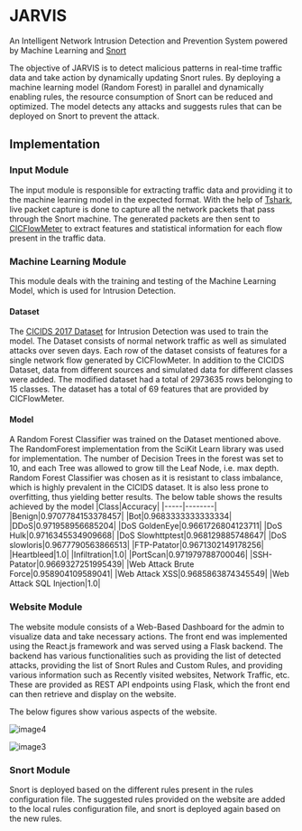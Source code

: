 # JARVIS

An Intelligent Network Intrusion Detection and Prevention System powered by Machine Learning and [Snort](https://www.snort.org/)

The objective of JARVIS is to detect malicious patterns in real-time traffic data and take
action by dynamically updating Snort rules. By deploying a machine learning model (Random Forest) in parallel and dynamically enabling rules, the resource consumption of Snort can be reduced and optimized.
The model detects any attacks and suggests rules that can be deployed on Snort to prevent the
attack.

## Implementation

### Input Module

The input module is responsible for extracting traffic data and providing it to the machine learning model in the expected format.
With the help of [Tshark](https://tshark.dev/), live packet capture is done to capture all the network packets that pass through the Snort machine.
The generated packets are then sent to [CICFlowMeter](https://github.com/ahlashkari/CICFlowMeter) to extract features and statistical information for each flow present in the traffic data. 

### Machine Learning Module
This module deals with the training and testing of the Machine Learning Model, which is used for Intrusion Detection.
#### Dataset
The [CICIDS 2017 Dataset](https://www.unb.ca/cic/datasets/ids-2017.html) for Intrusion Detection was used to train the model. The Dataset consists of normal network traffic as well as simulated attacks over seven days. Each row of the dataset consists of features for a single network flow generated by CICFlowMeter. In addition to the CICIDS Dataset, data from different sources and simulated data for different classes were added. The modified dataset had a total of 2973635 rows belonging to 15 classes. The dataset has a total of 69 features that are provided by CICFlowMeter.


#### Model 
A Random Forest Classifier was trained on the Dataset mentioned above. The RandomForest implementation from the SciKit Learn library was used for implementation. The number of Decision Trees in the forest was set to 10, and each Tree was allowed to grow till the Leaf Node, i.e. max depth. Random Forest Classifier was chosen as it is resistant to class imbalance, which is highly prevalent in the CICIDS dataset. It is also less prone to overfitting, thus yielding better results.
The below table shows the results achieved by the model
|Class|Accuracy|
|-----|--------|
|Benign|0.9707784153378457|
|Bot|0.9683333333333334|
|DDoS|0.971958956685204|
|DoS GoldenEye|0.9661726804123711|
|DoS Hulk|0.9716345534909668|
|DoS Slowhttptest|0.968129885748647|
|DoS slowloris|0.9677790563866513|
|FTP-Patator|0.9671302149178256|
|Heartbleed|1.0|
|Infiltration|1.0|
|PortScan|0.971979788700046|
|SSH-Patator|0.9669327251995439|
|Web Attack Brute Force|0.958904109589041|
|Web Attack XSS|0.9685863874345549|
|Web Attack SQL Injection|1.0|


### Website Module
The website module consists of a Web-Based Dashboard for the admin to visualize data and take necessary actions. The front end was implemented using the React.js framework and was served using a Flask backend. The backend has various functionalities such as providing the list of detected attacks, providing the list of Snort Rules and Custom Rules, and providing various information such as Recently visited websites, Network Traffic, etc. These are provided as REST API endpoints using Flask, which the front end can then retrieve and display on the website.

The below figures show various aspects of the website.

![image4](https://github.com/pranavh4/Jarvis/assets/45517185/8087bfef-939d-4cb7-9eb2-5cf65206b27d)

![image3](https://github.com/pranavh4/Jarvis/assets/45517185/87aee122-c87b-4984-a1ad-eded9ae6a2d1)


### Snort Module
Snort is deployed based on the different rules present in the rules configuration file. The suggested rules provided on the website are added to the local rules configuration file, and snort is deployed again based on the new rules.



